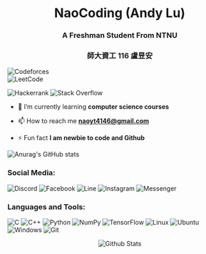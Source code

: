 
<h1 align="center">NaoCoding (Andy Lu)</h1>
<h3 align="center">A Freshman Student From NTNU</h3>
<h3 align="center">師大資工 116 盧昱安</h3>

<p align="center"> 

![Codeforces](https://img.shields.io/badge/Codeforces-445f9d?style=for-the-badge&logo=Codeforces&logoColor=white)	
![LeetCode](https://img.shields.io/badge/LeetCode-000000?style=for-the-badge&logo=LeetCode&logoColor=#d16c06)

![Hackerrank](https://img.shields.io/badge/-Hackerrank-2EC866?style=for-the-badge&logo=HackerRank&logoColor=white)
![Stack Overflow](https://img.shields.io/badge/-Stackoverflow-FE7A16?style=for-the-badge&logo=stack-overflow&logoColor=white)</p>



- 🌱 I’m currently learning **computer science courses**

- 📫 How to reach me **naoyt4146@gmail.com**

- ⚡ Fun fact **I am newbie to code and Github**



![Anurag's GitHub stats](https://github-readme-stats.vercel.app/api?username=naocoding&show_icons=true&theme=radical)   


<h3 align="left">Social Media:</h3>

![Discord](https://img.shields.io/badge/Discord-%235865F2.svg?style=for-the-badge&logo=discord&logoColor=white)
	![Facebook](https://img.shields.io/badge/Facebook-%231877F2.svg?style=for-the-badge&logo=Facebook&logoColor=white)
 ![Line](https://img.shields.io/badge/Line-00C300?style=for-the-badge&logo=line&logoColor=white)
 ![Instagram](https://img.shields.io/badge/Instagram-%23E4405F.svg?style=for-the-badge&logo=Instagram&logoColor=white)
 ![Messenger](https://img.shields.io/badge/Messenger-00B2FF?style=for-the-badge&logo=messenger&logoColor=white)


<h3 align="left">Languages and Tools:</h3>

![C](https://img.shields.io/badge/c-%2300599C.svg?style=for-the-badge&logo=c&logoColor=white)
![C++](https://img.shields.io/badge/c++-%2300599C.svg?style=for-the-badge&logo=c%2B%2B&logoColor=white)
![Python](https://img.shields.io/badge/python-3670A0?style=for-the-badge&logo=python&logoColor=ffdd54)
![NumPy](https://img.shields.io/badge/numpy-%23013243.svg?style=for-the-badge&logo=numpy&logoColor=white)
![TensorFlow](https://img.shields.io/badge/TensorFlow-%23FF6F00.svg?style=for-the-badge&logo=TensorFlow&logoColor=white)
![Linux](https://img.shields.io/badge/Linux-FCC624?style=for-the-badge&logo=linux&logoColor=black)
![Ubuntu](https://img.shields.io/badge/Ubuntu-E95420?style=for-the-badge&logo=ubuntu&logoColor=white)
![Windows](https://img.shields.io/badge/Windows-0078D6?style=for-the-badge&logo=windows&logoColor=white)
	![Git](https://img.shields.io/badge/git-%23F05033.svg?style=for-the-badge&logo=git&logoColor=white)



<p align="center">
        <img src="https://raw.githubusercontent.com/mayhemantt/mayhemantt/Update/svg/Bottom.svg" alt="Github Stats" />
</p>
